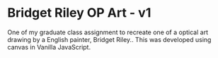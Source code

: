 # Bridget Riley OP Art - v1

One of my graduate class assignment to recreate one of a optical art drawing by a English painter, Bridget Riley.. This was developed using canvas in Vanilla JavaScript. 

 
